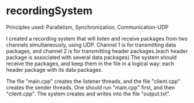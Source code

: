 # recordingSystem
Principles used: Parallelism, Synchronization, Communication-UDP

I created a recording system that will listen and receive packages from two channels simultaneously, using UDP.
Channel 1 is for transmitting data packages, and channel 2 is for transmitting header packages.(each header package is associated with several data packages)
The system should receive the packages, and keep them in the file in a logical way: each header package with its data packages.

The file "main.cpp" creates the listener threads, and the file "client.cpp" creates the sender threads. 
One should run "main.cpp" first, and then "client.cpp".
The system creates and writes into the file "output.txt".

